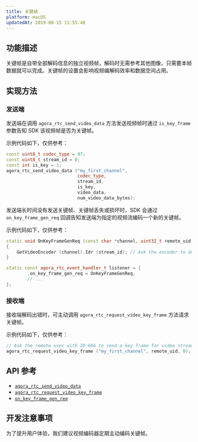 ```yaml
---
title: 关键帧
platform: macOS
updatedAt: 2019-08-15 11:55:40
---
```

## 功能描述
关键帧是自带全部解码信息的独立视频帧，解码时无需参考其他图像，只需要本帧数据就可以完成。关键帧的设置会影响视频编解码效率和数据空间占用。

## 实现方法
### 发送端

发送端在调用 `agora_rtc_send_video_data` 方法发送视频帧时通过 `is_key_frame` 参数告知 SDK 该视频帧是否为关键帧。

示例代码如下，仅供参考：
~~~c++
const uint8_t codec_type = 97;
const uint8_t stream_id = 0;
const int is_key = 1;
agora_rtc_send_video_data ("my_first_channel",
                           codec_type,
                           stream_id,
                           is_key,
                           video_data,
                           num_video_data_bytes);
~~~

发送端长时间没有发送关键帧、关键帧丢失或损坏时，SDK 会通过 `on_key_frame_gen_req` 回调告知发送端为指定的视频流编码一个新的关键帧。

示例代码如下，仅供参考：
~~~c++
static void OnKeyFrameGenReq (const char *channel, uint32_t remote_uid, uint8_t stream_id)
{
	GetVideoEncoder (channel).Idr (stream_id); // Ask the encoder to do an IDR on the stream
}

static const agora_rtc_event_handler_t listener = {
		.on_key_frame_gen_req = OnKeyFrameGenReq,
		// ...
};
~~~

### 接收端

接收端解码出错时，可主动调用 `agora_rtc_request_video_key_frame` 方法请求关键帧。

示例代码如下，仅供参考：

~~~c++
// Ask the remote user with ID 666 to send a key frame for video stream 0
agora_rtc_request_video_key_frame ("my_first_channel", remote_uid, 0);
~~~

## API 参考
- [`agora_rtc_send_video_data`](./API%20Reference/rtsa_c/agora__rtc__api_8h.html#aa5ad8d63976f32c02984ca5ede1be727)
- [`agora_rtc_request_video_key_frame`](./API%20Reference/rtsa_c/agora__rtc__api_8h.html#ab6b6285057f6f572abbd19b97c0d20b0)
- [`on_key_frame_gen_req`](./API%20Reference/rtsa_c/structagora__rtc__event__handler__t.html#a568bc92359deb1629de443b7bb131301)

## 开发注意事项
为了提升用户体验，我们建议视频编码器定期主动编码关键帧。